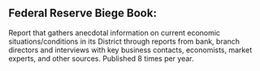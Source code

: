 ## Federal Reserve Biege Book:
Report that gathers anecdotal information on current economic situations/conditions in its District through reports from bank, branch directors and interviews with key business contacts, economists, market experts, and other sources. Published 8 times per year.
